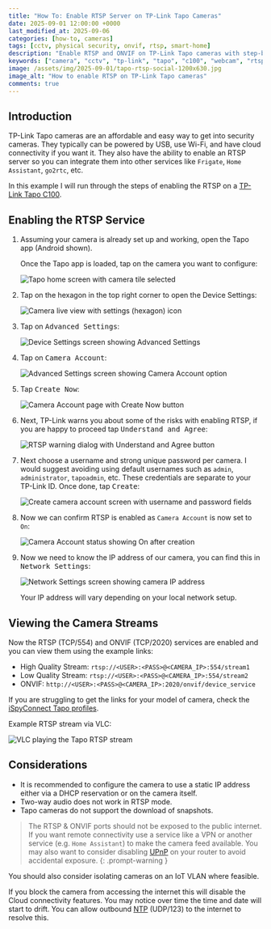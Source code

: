 ```yaml
---
title: "How To: Enable RTSP Server on TP-Link Tapo Cameras"
date: 2025-09-01 12:00:00 +0000
last_modified_at: 2025-09-06
categories: [how-to, cameras]
tags: [cctv, physical security, onvif, rtsp, smart-home]
description: "Enable RTSP and ONVIF on TP-Link Tapo cameras with step-by-step instructions, example URLs, and security tips for use with VLC, Home Assistant, and Frigate."
keywords: ["camera", "cctv", "tp-link", "tapo", "c100", "webcam", "rtsp"]
image: /assets/img/2025-09-01/tapo-rtsp-social-1200x630.jpg
image_alt: "How to enable RTSP on TP-Link Tapo cameras"
comments: true
---
```


## Introduction

TP-Link Tapo cameras are an affordable and easy way to get into security cameras. They typically can be powered by USB, use Wi-Fi, and have cloud connectivity if you want it. They also have the ability to enable an RTSP server so you can integrate them into other services like `Frigate`, `Home Assistant`, `go2rtc`, etc.

In this example I will run through the steps of enabling the RTSP on a [TP-Link Tapo C100](https://www.tp-link.com/home-networking/cloud-camera/tapo-c100/).

## Enabling the RTSP Service

1. Assuming your camera is already set up and working, open the Tapo app (Android shown).

    Once the Tapo app is loaded, tap on the camera you want to configure:

    ![Tapo home screen with camera tile selected](/assets/img/2025-09-01/Screenshot_20250902-121904_1_230x512.webp)

2. Tap on the hexagon in the top right corner to open the Device Settings:

    ![Camera live view with settings (hexagon) icon](/assets/img/2025-09-01/Screenshot_20250902-121936_1_230x512.webp)

3. Tap on <kbd>Advanced Settings</kbd>:

    ![Device Settings screen showing Advanced Settings](/assets/img/2025-09-01/Screenshot_20250902-121948_1_230x512.webp)

4. Tap on <kbd>Camera Account</kbd>:

    ![Advanced Settings screen showing Camera Account option](/assets/img/2025-09-01/Screenshot_20250902-121957_1_230x512.webp)

5. Tap <kbd>Create Now</kbd>:

    ![Camera Account page with Create Now button](/assets/img/2025-09-01/Screenshot_20250902-122005_1_230x512.webp)

6. Next, TP-Link warns you about some of the risks with enabling RTSP, if you are happy to proceed tap <kbd>Understand and Agree</kbd>:

    ![RTSP warning dialog with Understand and Agree button](/assets/img/2025-09-01/Screenshot_20250902-122013_1_230x512.webp)

7. Next choose a username and strong unique password per camera. I would suggest avoiding using default usernames such as `admin`, `administrator`, `tapoadmin`, etc. These credentials are separate to your TP-Link ID. Once done, tap <kbd>Create</kbd>:

    ![Create camera account screen with username and password fields](/assets/img/2025-09-01/Screenshot_20250902-122114_1_230x512.webp)

8. Now we can confirm RTSP is enabled as `Camera Account` is now set to `On`:

    ![Camera Account status showing On after creation](/assets/img/2025-09-01/Screenshot_20250902-123259_1_230x512.webp)

9. Now we need to know the IP address of our camera, you can find this in <kbd>Network Settings</kbd>:

    ![Network Settings screen showing camera IP address](/assets/img/2025-09-01/Screenshot_20250902-123315_1_230x512.webp)

    Your IP address will vary depending on your local network setup.

## Viewing the Camera Streams

Now the RTSP (TCP/554) and ONVIF (TCP/2020) services are enabled and you can view them using the example links:

* High Quality Stream: `rtsp://<USER>:<PASS>@<CAMERA_IP>:554/stream1`
* Low Quality Stream: `rtsp://<USER>:<PASS>@<CAMERA_IP>:554/stream2`
* ONVIF: `http://<USER>:<PASS>@<CAMERA_IP>:2020/onvif/device_service`

If you are struggling to get the links for your model of camera, check the [iSpyConnect Tapo profiles](https://www.ispyconnect.com/camera/tapo).

Example RTSP stream via VLC:

![VLC playing the Tapo RTSP stream](/assets/img/2025-09-01/Screenshot_2025-09-02_143647_1_728x512.webp)

## Considerations

* It is recommended to configure the camera to use a static IP address either via a DHCP reservation or on the camera itself.
* Two-way audio does not work in RTSP mode.
* Tapo cameras do not support the download of snapshots.

>The RTSP & ONVIF ports should not be exposed to the public internet. If you want remote connectivity use a service like a VPN or another service (e.g. `Home Assistant`) to make the camera feed available. You may also want to consider disabling [UPnP](https://en.wikipedia.org/wiki/Universal_Plug_and_Play) on your router to avoid accidental exposure.
{: .prompt-warning }

You should also consider isolating cameras on an IoT VLAN where feasible.

If you block the camera from accessing the internet this will disable the Cloud connectivity features. You may notice over time the time and date will start to drift. You can allow outbound [NTP](https://en.wikipedia.org/wiki/Network_Time_Protocol) (UDP/123) to the internet to resolve this.
